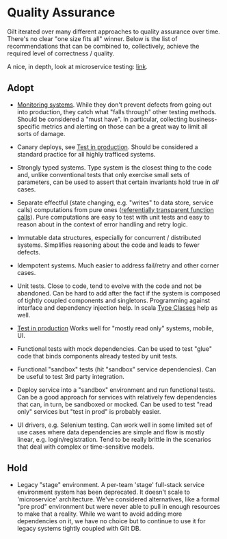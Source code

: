 # Quality Assurance

Gilt iterated over many different approaches to quality assurance over time. There's no clear "one size fits all" winner. Below is the list of recommendations that can be combined to, collectively, achieve the required level of correctness / quality.

A nice, in depth, look at microservice testing: [link](http://martinfowler.com/articles/microservice-testing/).


## Adopt

  - [Monitoring systems](Monitoring.md). While they don't prevent defects from going out into production, they catch what "falls through" other testing methods. Should be considered a "must have".
    In particular, collecting business-specific metrics and alerting on those can be a great way to limit all sorts of damage.

  - Canary deploys, see [Test in production](Quality-TIP.md). Should be considered a standard practice for all highly trafficed systems.

  - Strongly typed systems. Type system is the closest thing to the code and, unlike conventional tests that only exercise small sets of parameters, can be used to assert that certain invariants hold true in *all* cases.

  - Separate effectful (state changing, e.g. "writes" to data store, service calls) computations from pure ones ([referentially transparent function calls](http://stackoverflow.com/questions/210835/what-is-referential-transparency)). Pure computations are easy to test with unit tests and easy to reason about in the context of error handling and retry logic.

  - Immutable data structures, especially for concurrent / distributed systems. Simplifies reasoning about the code and leads to fewer defects.

  - Idempotent systems. Much easier to address fail/retry and other corner cases.

  - Unit tests. Close to code, tend to evolve with the code and not be abandoned. Can be hard to add after the fact if the system is composed of tightly coupled components and singletons. Programming against interface and dependency injection help. In scala [Type Classes](http://danielwestheide.com/blog/2013/02/06/the-neophytes-guide-to-scala-part-12-type-classes.html) help as well.

  - [Test in production](Quality-TIP.md) Works well for "mostly read only" systems, mobile, UI.

  - Functional tests with mock dependencies. Can be used to test "glue" code that binds components already tested by unit tests.

  - Functional "sandbox" tests (hit "sandbox" service dependencies). Can be useful to test 3rd party integration.

  - Deploy service into a "sandbox" environment and run functional tests. Can be a good approach for services with relatively few dependencies that can, in turn, be sandboxed or mocked. Can be used to test "read only" services but "test in prod" is probably easier.

  - UI drivers, e.g. Selenium testing. Can work well in some limited set of use cases where data dependencies are simple and flow is mostly linear, e.g. login/registration. Tend to be really brittle in the scenarios that deal with complex or time-sensitive models.


## Hold

  - Legacy "stage" environment. A per-team 'stage' full-stack service environment system has been deprecated. It doesn't scale to 'microservice' architecture. We've considered alternatives, like a formal "pre prod" environment but were never able to pull in enough resources to make that a reality. While we want to avoid adding more dependencies on it, we have no choice but to continue to use it for legacy systems tightly coupled with Gilt DB.
